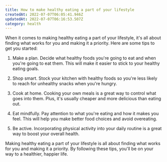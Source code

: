 ```yaml
---
title: How to make healthy eating a part of your lifestyle
createdAt: 2022-07-07T06:05:41.946Z
updatedAt: 2022-07-07T06:16:53.507Z
category: health
---
```


When it comes to making healthy eating a part of your lifestyle, it's all about finding what works for you and making it a priority. Here are some tips to get you started:

1. Make a plan. Decide what healthy foods you're going to eat and when you're going to eat them. This will make it easier to stick to your healthy eating goals.

2. Shop smart. Stock your kitchen with healthy foods so you're less likely to reach for unhealthy snacks when you're hungry.

3. Cook at home. Cooking your own meals is a great way to control what goes into them. Plus, it's usually cheaper and more delicious than eating out.

4. Eat mindfully. Pay attention to what you're eating and how it makes you feel. This will help you make better food choices and avoid overeating.

5. Be active. Incorporating physical activity into your daily routine is a great way to boost your overall health.

Making healthy eating a part of your lifestyle is all about finding what works for you and making it a priority. By following these tips, you'll be on your way to a healthier, happier life.
